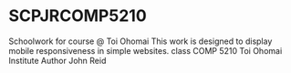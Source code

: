 # SCPJRCOMP5210
Schoolwork for course @ Toi Ohomai
This work is designed to display mobile responsiveness in simple websites.
class COMP 5210 Toi Ohomai Institute
Author John Reid
